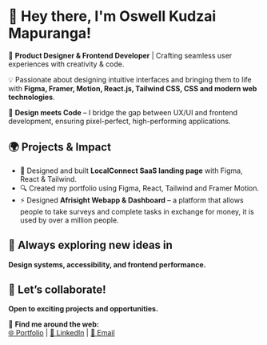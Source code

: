 # 👋 Hey there, I'm **Oswell Kudzai Mapuranga**!  

🚀 **Product Designer & Frontend Developer** | Crafting seamless user experiences with creativity & code.  

💡 Passionate about designing intuitive interfaces and bringing them to life with **Figma, Framer, Motion, React.js, Tailwind CSS, CSS and modern web technologies**.  

🎨 **Design meets Code** – I bridge the gap between UX/UI and frontend development, ensuring pixel-perfect, high-performing applications.  

## 🌍 Projects & Impact  
- 💼 Designed and built **LocalConnect SaaS landing page** with Figma, React & Tailwind.  
- 🔍 Created my portfolio using Figma, React, Tailwind and Framer Motion.  
- ⚡ Designed **Afrisight Webapp & Dashboard** – a platform that allows people to take surveys and complete tasks in exchange for money, it is used by over a million people.  

## 📌 Always exploring new ideas in  
**Design systems, accessibility, and frontend performance.**  

## 💬 Let’s collaborate!  
**Open to exciting projects and opportunities.**  

🔗 **Find me around the web:**  
[🌐 Portfolio](https://portfolio-pearl-eight-18.vercel.app/) | [💼 LinkedIn](https://www.linkedin.com/in/kudzai-oswell-mapuranga-bb30b475/) | [📧 Email](mapurangako@gmail.com)
